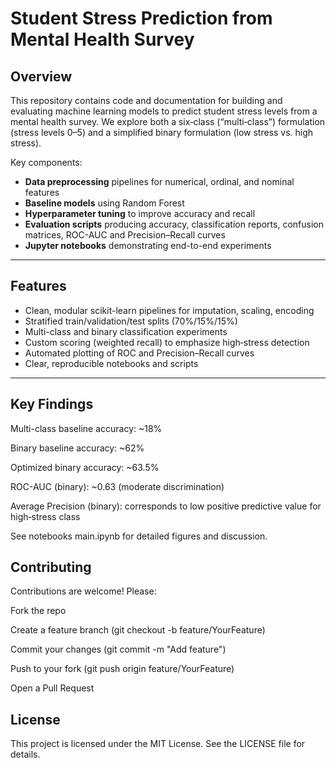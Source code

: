 # Student Stress Prediction from Mental Health Survey

## Overview
This repository contains code and documentation for building and evaluating machine learning models to predict student stress levels from a mental health survey. We explore both a six‐class (“multi‐class”) formulation (stress levels 0–5) and a simplified binary formulation (low stress vs. high stress).

Key components:
- **Data preprocessing** pipelines for numerical, ordinal, and nominal features  
- **Baseline models** using Random Forest  
- **Hyperparameter tuning** to improve accuracy and recall  
- **Evaluation scripts** producing accuracy, classification reports, confusion matrices, ROC-AUC and Precision–Recall curves  
- **Jupyter notebooks** demonstrating end-to-end experiments  

---

## Features
- Clean, modular scikit-learn pipelines for imputation, scaling, encoding  
- Stratified train/validation/test splits (70%/15%/15%)  
- Multi-class and binary classification experiments  
- Custom scoring (weighted recall) to emphasize high‐stress detection  
- Automated plotting of ROC and Precision–Recall curves  
- Clear, reproducible notebooks and scripts  

---

## Key Findings
Multi-class baseline accuracy: ~18%

Binary baseline accuracy: ~62%

Optimized binary accuracy: ~63.5%

ROC-AUC (binary): ~0.63 (moderate discrimination)

Average Precision (binary): corresponds to low positive predictive value for high‐stress class

See notebooks main.ipynb for detailed figures and discussion.

## Contributing
Contributions are welcome! Please:

Fork the repo

Create a feature branch (git checkout -b feature/YourFeature)

Commit your changes (git commit -m "Add feature")

Push to your fork (git push origin feature/YourFeature)

Open a Pull Request

## License
This project is licensed under the MIT License. See the LICENSE file for details.